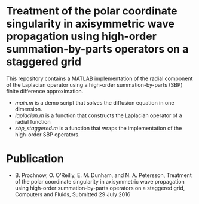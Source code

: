Treatment of the polar coordinate singularity in axisymmetric wave propagation using high-order summation-by-parts operators on a staggered grid
============================================================================================

This repository contains a MATLAB implementation of the radial component of the Laplacian operator using a
high-order summation-by-parts (SBP) finite difference approximation. 

* *main.m* is a demo script that solves the diffusion equation in one dimension.
* *laplacian.m* is a function that constructs the Laplacian operator of a radial function
* *sbp_staggered.m* is a function that wraps the implementation of the high-order SBP operators.

Publication
=================
* B. Prochnow, O. O'Reilly, E. M. Dunham, and N. A. Petersson, Treatment of the polar coordinate singularity in axisymmetric wave propagation using high-order summation-by-parts operators on a staggered grid, Computers and Fluids, Submitted 29 July 2016
 
